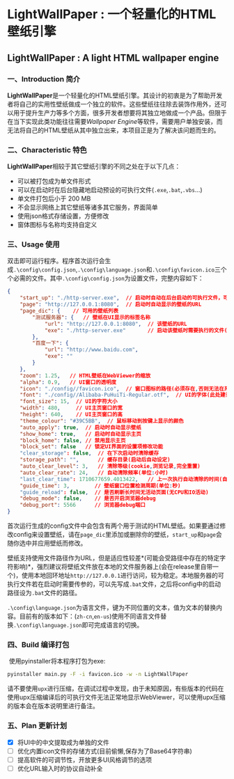 # LightWallPaper : 一个轻量化的HTML壁纸引擎

## LightWallPaper : A light HTML wallpaper engine

### 一、Introduction 简介

​	**LightWallPaper**是一个轻量化的HTML壁纸引擎。其设计的初衷是为了帮助开发者将自己的实用性壁纸做成一个独立的软件。这些壁纸往往除去装饰作用外，还可以用于提升生产力等多个方面，很多开发者想要将其独立地做成一个产品。但限于在当下实现此类功能往往需要*Wallpaper Engine*等软件，需要用户单独安装，而无法将自己的HTML壁纸从其中独立出来，本项目正是为了解决该问题而生的。

### 二、Characteristic 特色

​	**LightWallPaper**相较于其它壁纸引擎的不同之处在于以下几点：

- 可以被打包成为单文件形式
- 可以在启动时在后台隐藏地启动预设的可执行文件(`.exe`,`.bat`,`.vbs`...)
- 单文件打包后小于 200 MB
- 不会显示网络上其它壁纸等诸多其它服务，界面简单
- 使用json格式存储设置，方便修改
- 窗体图标与名称均支持自定义

### 三、Usage 使用

​	双击即可运行程序。程序首次运行会生成`.\config\config.json`,`.\config\language.json`和`.\config\favicon.ico`三个个必需的文件。其中`.\config\config.json`为设置文件，完整内容如下：

```json
{
    "start_up": "./http-server.exe",  // 启动时自动在后台启动的可执行文件，可留空
    "page": "http://127.0.0.1:8080",  // 启动时自动显示的壁纸的URL
    "page_dic": {    // 可用的壁纸列表
        "测试服务器": {   // 壁纸在UI显示的标签名称
            "url": "http://127.0.0.1:8080",  // 该壁纸的URL
            "exe": "./http-server.exe"       // 启动该壁纸时需要执行的文件(启动路径)
        },
        "百度一下": {
            "url": "http://www.baidu.com",
            "exe": ""
        }
    },
    "zoom": 1.25,   // HTML壁纸在WebViewer的缩放
    "alpha": 0.9,   // UI窗口的透明度
    "icon": "./config//favicon.ico",  // 窗口图标的路径(必须存在,否则无法在系统托盘创建图标)
    "font": "./config//Alibaba-PuHuiTi-Regular.otf",  // UI的字体(此处建议阿里巴巴普惠体)，可以留空
    "font_size": 15,  // UI的字符大小
    "width": 480,     // UI主页窗口的宽
    "height": 640,    // UI主页窗口的高
    "theme_colour": "#39C5BB",  // 鼠标移动到按键上显示的颜色
    "auto_apply": true,  // 启动时自动显示壁纸
    "show_home": true,   // 启动时自动显示主页
    "block_home": false, // 禁用显示主页
    "block_set": false   // 锁定UI界面的设置项修改功能
    "clear_storage": false,  // 在下次启动时清除缓存
    "storage_path": "",      // 缓存目录(启动后自动设定)
    "auto_clear_level": 3,   // 清除等级(cookie,浏览记录,完全重置)
    "auto_clear_rate": 24,   // 自动清除频率(单位:小时)
    "last_clear_time": 1710677659.4013422,   // 上一次执行自动清除的时间(自动更新)
    "guide_time": 3,        // 壁纸窗口位置检测周期(单位:秒)
    "guide_reload": false,  // 是否刷新长时间无活动页面(无CPU和IO活动)
    "debug_mode": false,    // 是否开启浏览器debug
    "debug_port": 5566      // 浏览器debug端口
}
```

​	首次运行生成的config文件中会包含有两个用于测试的HTML壁纸。如果要通过修改config来设置壁纸，请在`page_dic`里添加或删除你的壁纸，`start_up`和`page`会随你选中并应用壁纸而修改。

​	壁纸支持使用文件路径作为URL，但是适应性较差*(可能会受路径中存在的特定字符影响)*，强烈建议将壁纸文件放在本地的文件服务器上(会在release里自带一个)，使用本地回环地址`http://127.0.0.1`进行访问，较为稳定。本地服务器的可执行文件若在启动时需要传参的，可以先写成`.bat`文件，之后将config中的启动路径设为`.bat`文件的路径。

​	`.\config\language.json`为语言文件，键为不同位置的文本，值为文本的替换内容。目前有的版本如下：(`zh-cn`,`en-us`)使用不同语言文件替换`.\config\language.json`即可完成语言的切换。

### 四、Build 编译打包

​	使用pyinstaller将本程序打包为exe:

```bash
pyinstaller main.py -F -i favicon.ico -w -n LightWallPaper 
```

​	请不要使用`upx`进行压缩，在调试过程中发现，由于未知原因，有些版本的代码在使用upx压缩编译后的可执行文件无法正常地显示WebViewer，可以使用upx压缩的版本会在版本说明里进行备注。



### 五、Plan 更新计划

- [x] 将UI中的中文提取成为单独的文件
- [ ] 优化内置icon文件的存储方式(目前偷懒,保存为了Base64字符串)
- [ ] 提高软件的可调节性，开放更多UI风格调节的选项
- [ ] 优化URL输入时的协议自动补全